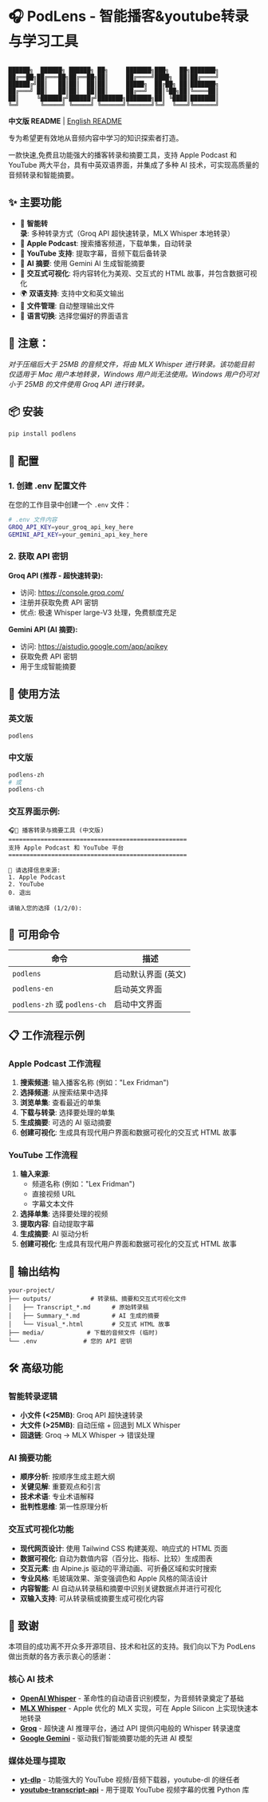 # 🎧 PodLens - 智能播客&youtube转录与学习工具

```

██████╗  ██████╗ ██████╗ ██╗     ███████╗███╗   ██╗███████╗
██╔══██╗██╔═══██╗██╔══██╗██║     ██╔════╝████╗  ██║██╔════╝
██████╔╝██║   ██║██║  ██║██║     █████╗  ██╔██╗ ██║███████╗
██╔═══╝ ██║   ██║██║  ██║██║     ██╔══╝  ██║╚██╗██║╚════██║
██║     ╚██████╔╝██████╔╝███████╗███████╗██║ ╚████║███████║
╚═╝      ╚═════╝ ╚═════╝ ╚══════╝╚══════╝╚═╝  ╚═══╝╚══════╝

````

**中文版 README** | [English README](README.md)

专为希望更有效地从音频内容中学习的知识探索者打造。

一款快速,免费且功能强大的播客转录和摘要工具，支持 Apple Podcast 和 YouTube 两大平台，具有中英双语界面，并集成了多种 AI 技术，可实现高质量的音频转录和智能摘要。

## ✨ 主要功能

- 🎯 **智能转录**: 多种转录方式（Groq API 超快速转录，MLX Whisper 本地转录）
- 🍎 **Apple Podcast**: 搜索播客频道，下载单集，自动转录
- 🎥 **YouTube 支持**: 提取字幕，音频下载后备转录
- 🤖 **AI 摘要**: 使用 Gemini AI 生成智能摘要
- 🎨 **交互式可视化**: 将内容转化为美观、交互式的 HTML 故事，并包含数据可视化
- 🌍 **双语支持**: 支持中文和英文输出
- 📁 **文件管理**: 自动整理输出文件
- 🔄 **语言切换**: 选择您偏好的界面语言

## 📝 注意：

*对于压缩后大于 25MB 的音频文件，将由 MLX Whisper 进行转录。该功能目前仅适用于 Mac 用户本地转录，Windows 用户尚无法使用。Windows 用户仍可对小于 25MB 的文件使用 Groq API 进行转录。*

## 📦 安装

```bash
pip install podlens
````

## 🔧 配置

### 1\. 创建 .env 配置文件

在您的工作目录中创建一个 `.env` 文件：

```bash
# .env 文件内容
GROQ_API_KEY=your_groq_api_key_here
GEMINI_API_KEY=your_gemini_api_key_here
```

### 2\. 获取 API 密钥

**Groq API (推荐 - 超快速转录):**

  - 访问: https://console.groq.com/
  - 注册并获取免费 API 密钥
  - 优点: 极速 Whisper large-V3 处理，免费额度充足

**Gemini API (AI 摘要):**

  - 访问: https://aistudio.google.com/app/apikey
  - 获取免费 API 密钥
  - 用于生成智能摘要

## 🚀 使用方法

### 英文版

```bash
podlens
```

### 中文版

```bash
podlens-zh
# 或
podlens-ch
```

### 交互界面示例:

```
🎧🎥 播客转录与摘要工具 (中文版)
==================================================
支持 Apple Podcast 和 YouTube 平台
==================================================

📡 请选择信息来源:
1. Apple Podcast
2. YouTube
0. 退出

请输入您的选择 (1/2/0):
```

## 🎯 可用命令

| 命令 | 描述 |
|---------|-------------|
| `podlens` | 启动默认界面 (英文) |
| `podlens-en` | 启动英文界面 |
| `podlens-zh` 或 `podlens-ch` | 启动中文界面 |

## 📋 工作流程示例

### Apple Podcast 工作流程

1.  **搜索频道**: 输入播客名称 (例如："Lex Fridman")
2.  **选择频道**: 从搜索结果中选择
3.  **浏览单集**: 查看最近的单集
4.  **下载与转录**: 选择要处理的单集
5.  **生成摘要**: 可选的 AI 驱动摘要
6.  **创建可视化**: 生成具有现代用户界面和数据可视化的交互式 HTML 故事

### YouTube 工作流程

1.  **输入来源**:
      - 频道名称 (例如："Lex Fridman")
      - 直接视频 URL
      - 字幕文本文件
2.  **选择单集**: 选择要处理的视频
3.  **提取内容**: 自动提取字幕
4.  **生成摘要**: AI 驱动分析
5.  **创建可视化**: 生成具有现代用户界面和数据可视化的交互式 HTML 故事

## 📁 输出结构

```
your-project/
├── outputs/           # 转录稿、摘要和交互式可视化文件
│   ├── Transcript_*.md      # 原始转录稿
│   ├── Summary_*.md         # AI 生成的摘要
│   └── Visual_*.html        # 交互式 HTML 故事
├── media/            # 下载的音频文件 (临时)
└── .env             # 您的 API 密钥
```

## 🛠️ 高级功能

### 智能转录逻辑

  - **小文件 (\<25MB)**: Groq API 超快速转录
  - **大文件 (\>25MB)**: 自动压缩 + 回退到 MLX Whisper
  - **回退链**: Groq → MLX Whisper → 错误处理

### AI 摘要功能

  - **顺序分析**: 按顺序生成主题大纲
  - **关键见解**: 重要观点和引言
  - **技术术语**: 专业术语解释
  - **批判性思维**: 第一性原理分析

### 交互式可视化功能

  - **现代网页设计**: 使用 Tailwind CSS 构建美观、响应式的 HTML 页面
  - **数据可视化**: 自动为数值内容（百分比、指标、比较）生成图表
  - **交互元素**: 由 Alpine.js 驱动的平滑动画、可折叠区域和实时搜索
  - **专业风格**: 毛玻璃效果、渐变强调色和 Apple 风格的简洁设计
  - **内容智能**: AI 自动从转录稿和摘要中识别关键数据点并进行可视化
  - **双输入支持**: 可从转录稿或摘要生成可视化内容


## 🙏 致谢

本项目的成功离不开众多开源项目、技术和社区的支持。我们向以下为 PodLens 做出贡献的各方表示衷心的感谢：

### 核心 AI 技术

  - **[OpenAI Whisper](https://github.com/openai/whisper)** - 革命性的自动语音识别模型，为音频转录奠定了基础
  - **[MLX Whisper](https://github.com/ml-explore/mlx-examples/tree/main/whisper)** - Apple 优化的 MLX 实现，可在 Apple Silicon 上实现快速本地转录
  - **[Groq](https://groq.com/)** - 超快速 AI 推理平台，通过 API 提供闪电般的 Whisper 转录速度
  - **[Google Gemini](https://ai.google.dev/)** - 驱动我们智能摘要功能的先进 AI 模型

### 媒体处理与提取

  - **[yt-dlp](https://github.com/yt-dlp/yt-dlp)** - 功能强大的 YouTube 视频/音频下载器，youtube-dl 的继任者
  - **[youtube-transcript-api](https://github.com/jdepoix/youtube-transcript-api)** - 用于提取 YouTube 视频字幕的优雅 Python 库

